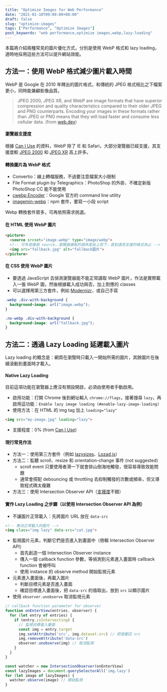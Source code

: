```yaml
---
title: "Optimize Images for Web Performance"
date: "2021-01-10T09:00:00+08:00"
draft: false
slug: "optimize-images"
tags: ["Performance", "Optimize Images"]
post_keywords: "web performance,optimize images,webp,lazy-loading"
---
```


本篇將介紹兩種常見的圖片優化方式，分別是使用 WebP 格式和 lazy loading，適時地採用這些方法可以提升網站效能。

<!--more-->

## 方法一：使用 WebP 格式減少圖片載入時間

WebP 是 Google 在 2010 年釋出的圖片格式，和傳統的 JPEG 格式相比之下檔案更小，同時能兼顧影像品質。

> JPEG 2000, JPEG XR, and WebP are image formats that have superior compression and quality characteristics compared to their older JPEG and PNG counterparts. Encoding your images in these formats rather than JPEG or PNG means that they will load faster and consume less cellular data. (from [web.dev](https://web.dev/uses-webp-images/))

#### 瀏覽器支援度

根據 [Can I Use](https://caniuse.com/webp) 的資料，WebP 除了 IE 和 Safari，大部分瀏覽器已經支援，其支援度較 [JPEG 2000](https://caniuse.com/?search=JPEG%202000) 和 [JPEG XR](https://caniuse.com/?search=JPEG%20XR) 高上許多。

#### 轉換圖片為 WebP 格式

- Convertio：線上轉檔服務，不過要注意檔案大小限制
- File Format plugin by Telegraphics：PhotoShop 的外掛，不確定新版 PhotoShop CC 能不能使用
- [cwebp Encoder](https://developers.google.com/speed/webp/docs/cwebp)：Google 官方的 command line utility
- [imagemin-webp](https://www.npmjs.com/package/imagemin-webp)：npm 套件，要寫一小段 script

Webp 轉換套件眾多，可再依照需求挑選。

#### 在 HTML 使用 WebP 圖片

```html
<picture>
  <source srcset="image.webp" type="image/webp">
  <!-- 可多寫幾個 source，瀏覽器讀取的順序是由上而下，直到遇見支援的格式為止 -->
  <img src="fallback.jpg" alt="fallback圖片">
</picture>
```

#### 在 CSS 使用 WebP 圖片

- 要透過 JavaScript 去偵測瀏覽器能不能正常讀取 WebP 圖片，作法是實際載入一張 WebP 圖，然後根據載入成功與否，加上對應的 classes
- 可以選擇用第三方套件，例如 [Modernizr](https://modernizr.com/)，或自己手寫

```css
.webp .div-with-background {
  background-image: url("image.webp");
}

.no-webp .div-with-background {
  background-image: url("fallback.jpg");
}
```

## 方法二：透過 Lazy Loading 延遲載入圖片

Lazy loading 的概念是：網頁在瀏覽時只載入一開始所需的圖片，其餘圖片在後續滾動到畫面時才載入。

#### Native Lazy Loading

目前這項功能在瀏覽器上應沒有預設開啟，必須由使用者手動啟用。

- 啟用功能：打開 Chrome 後到網址輸入 `chrome://flags`，接著搜尋 `lazy`，再啟用這功能：`Enable lazy image loading (#enable-lazy-image-loading)`
- 使用方法：在 HTML 的 img tag 加上 `loading="lazy"`

```html
<img src="my-image.jpg" loading="lazy">
```

- 支援程度：0% (from [Can I Use](https://caniuse.com/loading-lazy-attr))

#### 現行常見作法

- 方法一：使用第三方套件（例如 [lazysizes](https://github.com/aFarkas/lazysizes)、[Lozad.js](https://apoorv.pro/lozad.js/)）
- 方法二：監聽 scroll、resize 和 orientation-change 事件 (not suggested)
  - scroll event 只要使用者滑一下就會排山倒海地觸發，很容易導致效能問題
  - 通常會搭配 debouncing 或 throttling 去抑制觸發的次數或頻率，但又導致程式碼太複雜
- 方法三：使用 Intersection Observer API（[支援度](https://caniuse.com/intersectionobserver)不錯）

#### 實作 Lazy Loading 之步驟（以使用 Intersection Observer API 為例）

- 不讓圖片正常載入：先將圖片 URL 放在 `data-src`

```html
<!-- 無法正常載入的圖片 -->
<img class="img lazy" data-src="cat.jpg">
```

- 監視圖片元素，判斷它們是否進入到畫面中（倚賴 Intersection Observer API）
  - 首先創造一個 Intersection Observer instance
  - 傳入一個 callback function 參數，等偵測到元素進入畫面時 callback function 會被呼叫
  - 使用 instance 的 observe method 開始監視元素
- 元素進入畫面後，再載入圖片
  - 判斷目標元素是否進入畫面
  - 確認目標進入畫面後，把 `data-src` 的值取出，放到 `src` 以顯示圖片
- 使用 `observer.unobserve` 取消監視元素

```javascript
// callback function parameter for observer
function onEnterView(entries, observer) {
  for (let entry of entries) {
    if (entry.isIntersecting) {
      // 監視目標進入畫面
      const img = entry.target
      img.setAttribute('src', img.dataset.src) // 把值塞回 src
      img.removeAttribute('data-src')
      observer.unobserve(img) // 取消監視
    }
  }
}

const watcher = new IntersectionObserver(onEnterView)
const lazyImages = document.querySelectorAll('img.lazy')
for (let image of lazyImages) {
  watcher.observe(image) // 開始監視
}
```
